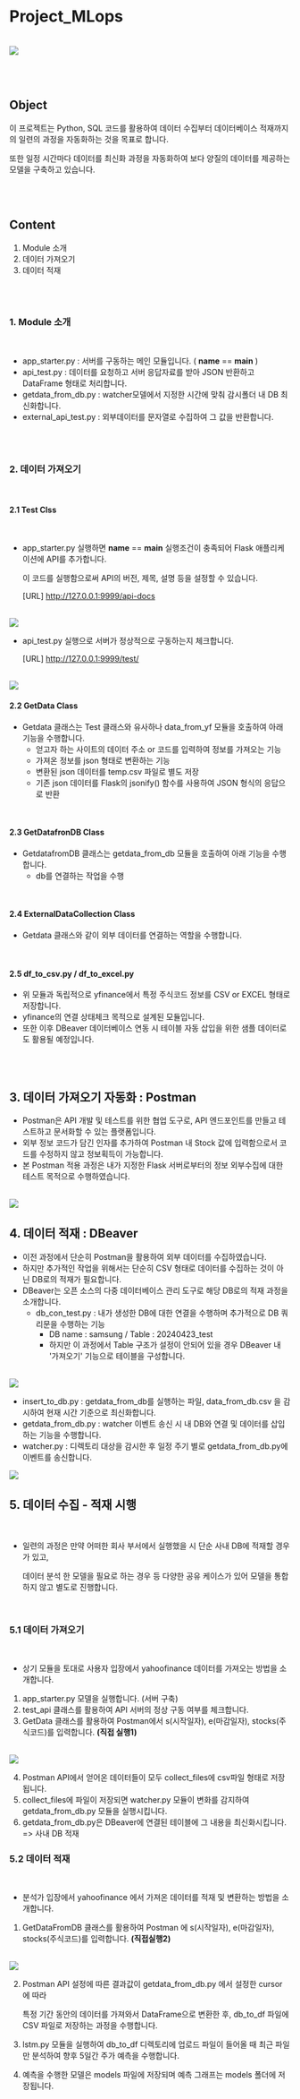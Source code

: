 # Project_MLops

<br/>

<img src="image/MLops_workflow.png">

<br/><br/>

## Object

이 프로젝트는 Python, SQL 코드를 활용하여 데이터 수집부터 데이터베이스 적재까지의 일련의 과정을 자동화하는 것을 목표로 합니다.

또한 일정 시간마다 데이터를 최신화 과정을 자동화하여 보다 양질의 데이터를 제공하는 모델을 구축하고 있습니다.

<br/><br/>

## Content

1. Module 소개
2. 데이터 가져오기
3. 데이터 적재

<br/><br/>

### 1. Module 소개

<br/>

- app_starter.py : 서버를 구동하는 메인 모듈입니다. ( __name__ == __main__ )
- api_test.py : 데이터를 요청하고 서버 응답자료를 받아 JSON 반환하고 DataFrame 형태로 처리합니다.
- getdata_from_db.py : watcher모델에서 지정한 시간에 맞춰 감시폴더 내 DB 최신화합니다.
- external_api_test.py : 외부데이터를 문자열로 수집하여 그 값을 반환합니다.

<br/><br/>

### 2. 데이터 가져오기

<br/>

#### 2.1 Test Clss

<br/>

- app_starter.py 실행하면 __name__ == __main__ 실행조건이 충족되어 Flask 애플리케이션에 API를 추가합니다.

  이 코드를 실행함으로써 API의 버전, 제목, 설명 등을 설정할 수 있습니다.

  [URL] http://127.0.0.1:9999/api-docs 

<br/>

<img src="image/API_homepage.png">

<br/>

- api_test.py 실행으로 서버가 정상적으로 구동하는지 체크합니다.

  [URL] http://127.0.0.1:9999/test/

<br/>

<img src="image/API_test_result.png">

<br/>

#### 2.2 GetData Class

- Getdata 클래스는 Test 클래스와 유사하나 data_from_yf 모듈을 호출하여 아래 기능을 수행합니다.
  - 얻고자 하는 사이트의 데이터 주소 or 코드를 입력하여 정보를 가져오는 기능
  - 가져온 정보를 json 형태로 변환하는 기능
  - 변환된 json 데이터를 temp.csv 파일로 별도 저장
  - 기존 json 데이터를 Flask의 jsonify() 함수를 사용하여 JSON 형식의 응답으로 반환

<br/>

#### 2.3 GetDatafronDB Class

- GetdatafromDB 클래스는 getdata_from_db 모듈을 호출하여 아래 기능을 수행합니다.
  - db를 연결하는 작업을 수행

<br/>

#### 2.4 ExternalDataCollection Class

- Getdata 클래스와 같이 외부 데이터를 연결하는 역할을 수행합니다.

<br/>

#### 2.5 df_to_csv.py / df_to_excel.py

- 위 모듈과 독립적으로 yfinance에서 특정 주식코드 정보를 CSV or EXCEL 형태로 저장합니다.
- yfinance의 연결 상태체크 목적으로 설계된 모듈입니다.
- 또한 이후 DBeaver 데이터베이스 연동 시 테이블 자동 삽입을 위한 샘플 데이터로도 활용될 예정입니다.

<br/><br/>

## 3. 데이터 가져오기 자동화 : Postman

- Postman은 API 개발 및 테스트를 위한 협업 도구로, API 엔드포인트를 만들고 테스트하고 문서화할 수 있는 플랫폼입니다.
- 외부 정보 코드가 담긴 인자를 추가하여 Postman 내 Stock 값에 입력함으로서 코드를 수정하지 않고 정보획득이 가능합니다.
- 본 Postman 적용 과정은 내가 지정한 Flask 서버로부터의 정보 외부수집에 대한 테스트 목적으로 수행하였습니다.

<br/>

<img src="image/Postman_stocks_auto.png">

<br/> 

## 4. 데이터 적재 : DBeaver

- 이전 과정에서 단순히 Postman을 활용하여 외부 데이터를 수집하였습니다.
- 하지만 추가적인 작업을 위해서는 단순히 CSV 형태로 데이터를 수집하는 것이 아닌 DB로의 적재가 필요합니다.
- DBeaver는 오픈 소스의 다중 데이터베이스 관리 도구로 해당 DB로의 적재 과정을 소개합니다.
  - db_con_test.py : 내가 생성한 DB에 대한 연결을 수행하며 추가적으로 DB 쿼리문을 수행하는 기능
    - DB name : samsung / Table : 20240423_test 
    - 하지만 이 과정에서 Table 구조가 설정이 안되어 있을 경우 DBeaver 내 '가져오기' 기능으로 테이블을 구성합니다.

<br/> 

<img src="image/DBeaver_db_con_test.png">

<br/> 

  - insert_to_db.py : getdata_from_db를 실행하는 파일, data_from_db.csv 을 감시하여 현재 시간 기준으로 최신화합니다.
  - getdata_from_db.py : watcher 이벤트 송신 시 내 DB와 연결 및 데이터를 삽입하는 기능을 수행합니다.
  - watcher.py : 디렉토리 대상을 감시한 후 일정 주기 별로 getdata_from_db.py에 이벤트를 송신합니다.

<img src="image/watcher_getfromdb_data_insert.png">

## 5. 데이터 수집 - 적재 시행

<br/>

- 일련의 과정은 만약 어떠한 회사 부서에서 실행했을 시 단순 사내 DB에 적재할 경우가 있고,

  데이터 분석 한 모델을 필요로 하는 경우 등 다양한 공유 케이스가 있어 모델을 통합하지 않고 별도로 진행합니다.

<br/>

### 5.1 데이터 가져오기

<br/>

- 상기 모듈을 토대로 사용자 입장에서 yahoofinance 데이터를 가져오는 방법을 소개합니다.

1. app_starter.py 모델을 실행합니다. (서버 구축)
2. test_api 클래스를 활용하여 API 서버의 정상 구동 여부를 체크합니다.
3. GetData 클래스를 활용하여 Postman에서 s(시작일자), e(마감일자), stocks(주식코드)를 입력합니다. **(직접 실행1)**

<br/>
<img src="image/getdata_postman_api.png">
<br/>

4. Postman API에서 얻어온 데이터들이 모두 collect_files에 csv파일 형태로 저장됩니다.
5. collect_files에 파일이 저장되면 watcher.py 모듈이 변화를 감지하여 getdata_from_db.py 모듈을 실행시킵니다.
6. getdata_from_db.py은 DBeaver에 연결된 테이블에 그 내용을 최신화시킵니다. => 사내 DB 적재

### 5.2 데이터 적재 

<br/>

- 분석가 입장에서 yahoofinance 에서 가져온 데이터를 적재 및 변환하는 방법을 소개합니다.

1. GetDataFromDB 클래스를 활용하여 Postman 에 s(시작일자), e(마감일자), stocks(주식코드)를 입력합니다. **(직접실행2)**  

<br/>
<img src="image/getdatafromdb_postman_api.png">
<br/>

2. Postman API 설정에 따른 결과값이 getdata_from_db.py 에서 설정한 cursor 에 따라

   특정 기간 동안의 데이터를 가져와서 DataFrame으로 변환한 후, db_to_df 파일에 CSV 파일로 저장하는 과정을 수행합니다.

3. lstm.py 모듈을 실행하여 db_to_df 디렉토리에 업로드 파일이 들어올 때 최근 파일만 분석하여 향후 5일간 주가 예측을 수행합니다.

4. 예측을 수행한 모델은 models 파일에 저장되며 예측 그래프는 models 폴더에 저장됩니다.





























